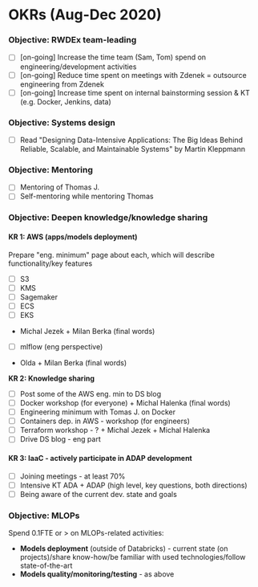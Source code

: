 # OKRs \(Aug-Dec 2020\)

### Objective: RWDEx team-leading 

* [ ] \[on-going\] Increase the time team \(Sam, Tom\) spend on engineering/development activities 
* [ ] \[on-going\] Reduce time spent on meetings with Zdenek = outsource engineering from Zdenek
* [ ] \[on-going\] Increase time spent on internal bainstorming session & KT \(e.g. Docker, Jenkins, data\) 

### **Objective: Systems design**

* [ ] Read "Designing Data-Intensive Applications: The Big Ideas Behind Reliable, Scalable, and Maintainable Systems" by Martin Kleppmann

### Objective: Mentoring 

* [ ] Mentoring of Thomas J.
* [ ] Self-mentoring while mentoring Thomas  

### Objective: Deepen knowledge/knowledge sharing 

#### KR 1: AWS \(apps/models deployment\)

Prepare "eng. minimum" page about each, which will describe functionality/key features  

* [ ] S3
* [ ] KMS
* [ ] Sagemaker
* [ ] ECS
* [ ] EKS

+ Michal Jezek + Milan Berka \(final words\)

* [ ] mlflow \(eng perspective\)  

+ Olda + Milan Berka \(final words\)

**KR 2: Knowledge sharing** 

* [ ] Post some of the AWS eng. min to DS blog 
* [ ] Docker workshop \(for everyone\) + Michal Halenka \(final words\)
* [ ] Engineering minimum with Tomas J. on Docker
* [ ] Containers dep. in AWS - workshop \(for engineers\) 
* [ ] Terraform workshop - ? + Michal Jezek + Michal Halenka
* [ ] Drive DS blog - eng part 

#### KR 3: IaaC - actively participate in ADAP development  

* [ ] Joining meetings - at least 70%
* [ ] Intensive KT ADA + ADAP \(high level, key questions, both directions\) 
* [ ] Being aware of the current dev. state and goals 

### Objective: MLOPs

Spend 0.1FTE or &gt; on MLOPs-related activities:

* **Models deployment** \(outside of Databricks\) - current state \(on projects\)/share know-how/be familiar with used technologies/follow state-of-the-art
* **Models quality/monitoring/testing** - as above



